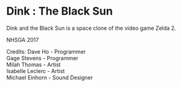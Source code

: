 # Dink : The Black Sun

Dink and the Black Sun is a space clone of the video game Zelda 2.


NHSGA 2017

Credits:
Dave Ho - Programmer  
Gage Stevens - Programmer  
Milah Thomas - Artist  
Isabelle Leclerc - Artist  
Michael Einhorn - Sound Designer  
